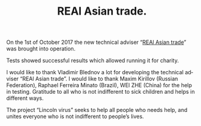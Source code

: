 ﻿---
layout: post

title: REAl Asian trade.
meta: 01.10.2017
cover_img: 2017.10.01/REAl_Asian_trade.png
cover_fit: contain

category: news

lang: en
ref: real_asian_trade
---

On the 1st of October 2017 the new technical adviser “<a href="https://lincolnvirus.com/ea/real_asian_trade.html" target="_blank">REAl Asian trade</a>” was brought into operation. 

Tests showed successful results which allowed running it for charity. 

I would like to thank Vladimir Blednov a lot for developing the technical adviser “REAl Asian trade”.
I would like to thank Maxim Kirillov (Russian Federation), Raphael Ferreira Minato (Brazil), WEI ZHE (China) for the help in testing. 
Gratitude to all who is not indifferent to sick children and helps in different ways. 

The project “Lincoln virus” seeks to help all people who needs help, and unites everyone who is not indifferent to people’s lives. 

